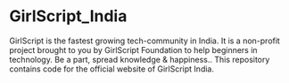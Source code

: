 # GirlScript_India
GirlScript is the fastest growing tech-community in India. It is a non-profit project brought to you by GirlScript Foundation to help beginners in technology. Be a part, spread knowledge &amp; happiness..
This repository contains code for the official website of GirlScript India.
